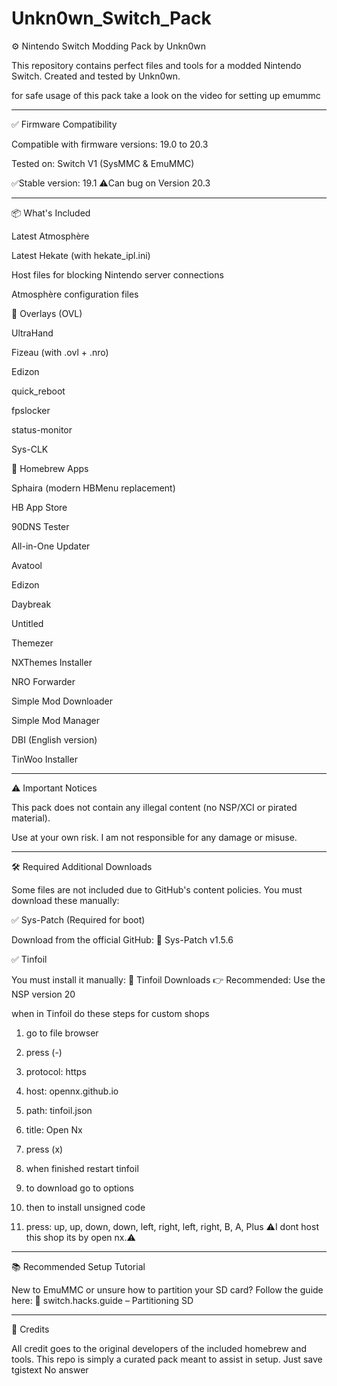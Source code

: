 # Unkn0wn_Switch_Pack
⚙️ Nintendo Switch Modding Pack by Unkn0wn

This repository contains perfect files and tools for a modded Nintendo Switch.
Created and tested by Unkn0wn.


for safe usage of this pack take a look on the video for setting up emummc


---

✅ Firmware Compatibility

Compatible with firmware versions: 19.0 to 20.3

Tested on: Switch V1 (SysMMC & EmuMMC)

✅Stable version: 19.1
⚠️Can bug on Version 20.3

---

📦 What's Included

Latest Atmosphère

Latest Hekate (with hekate_ipl.ini)

Host files for blocking Nintendo server connections

Atmosphère configuration files


🧩 Overlays (OVL)

UltraHand

Fizeau (with .ovl + .nro)

Edizon

quick_reboot

fpslocker

status-monitor

Sys-CLK


📲 Homebrew Apps

Sphaira (modern HBMenu replacement)

HB App Store

90DNS Tester

All-in-One Updater

Avatool

Edizon

Daybreak

Untitled

Themezer

NXThemes Installer

NRO Forwarder

Simple Mod Downloader

Simple Mod Manager

DBI (English version)

TinWoo Installer



---

⚠️ Important Notices

This pack does not contain any illegal content (no NSP/XCI or pirated material).

Use at your own risk. I am not responsible for any damage or misuse.



---

🛠️ Required Additional Downloads

Some files are not included due to GitHub's content policies. You must download these manually:

✅ Sys-Patch (Required for boot)

Download from the official GitHub:
🔗 Sys-Patch v1.5.6

✅ Tinfoil

You must install it manually:
🔗 Tinfoil Downloads
👉 Recommended: Use the NSP version 20

when in Tinfoil do these steps for custom shops

1. go to file browser


2. press (-)


3. protocol: https


4. host: opennx.github.io


5. path: tinfoil.json


6. title: Open Nx


7. press (x)


8. when finished restart tinfoil


9. to download go to options


10. then to install unsigned code


11. press: up, up, down, down, left, right, left, right, B, A, Plus
⚠️I dont host this shop its by open nx.⚠️




---

📚 Recommended Setup Tutorial

New to EmuMMC or unsure how to partition your SD card?
Follow the guide here:
🔗 switch.hacks.guide – Partitioning SD


---

🙏 Credits

All credit goes to the original developers of the included homebrew and tools. This repo is simply a curated pack meant to assist in setup.
Just save tgistext No answer

